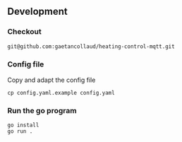 ## Development

### Checkout

``` bash
git@github.com:gaetancollaud/heating-control-mqtt.git
```

### Config file
Copy and adapt the config file

```shell
cp config.yaml.example config.yaml
```

### Run the go program

```shell
go install
go run .
```

